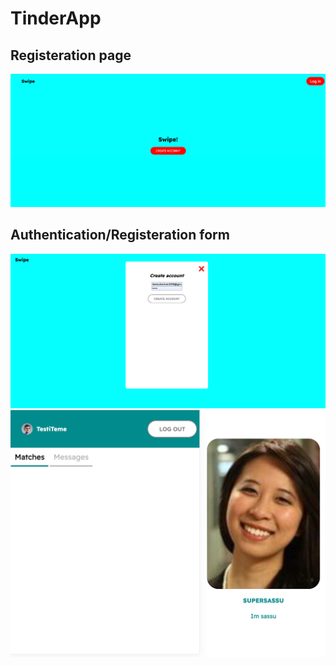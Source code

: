 # TinderApp
## Registeration page
![RegisterationPage](https://github.com/TeemuHarinen/TinderApp/blob/c14f2d9b0fcb5923fcc88e0c3816876883c150bb/pictures/SCR-20240126-nhdc.png)
## Authentication/Registeration form
![PictureOfAuthForm](https://github.com/TeemuHarinen/TinderApp/blob/5990d1c32450d2ddcf3aa0631d20ea5bba3df49c/pictures/SCR-20240126-nigw.png)
![PictureOfDetailsForm](https://github.com/TeemuHarinen/TinderApp/blob/5990d1c32450d2ddcf3aa0631d20ea5bba3df49c/pictures/SCR-20240126-njda.jpeg)
